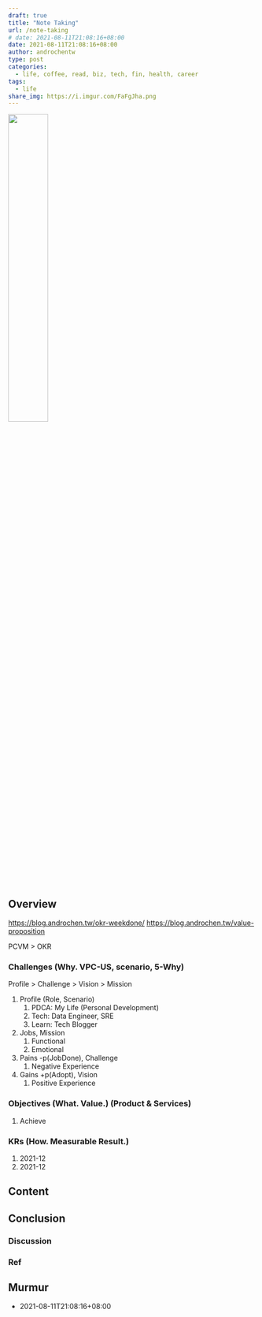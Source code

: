 ```yaml
---
draft: true
title: "Note Taking"
url: /note-taking
# date: 2021-08-11T21:08:16+08:00
date: 2021-08-11T21:08:16+08:00
author: androchentw
type: post
categories:
  - life, coffee, read, biz, tech, fin, health, career
tags: 
  - life
share_img: https://i.imgur.com/FaFgJha.png
---
```


<img style="width:40%;" src="https://i.imgur.com/FaFgJha.png">

## Overview

https://blog.androchen.tw/okr-weekdone/
https://blog.androchen.tw/value-proposition

PCVM > OKR
### Challenges (Why. VPC-US, scenario, 5-Why)

Profile > Challenge > Vision > Mission

1. Profile (Role, Scenario)
   1. PDCA: My Life (Personal Development)
   2. Tech: Data Engineer, SRE
   3. Learn: Tech Blogger
2. Jobs, Mission
   1. Functional
   2. Emotional
3. Pains -p(JobDone), Challenge
   1. Negative Experience
4. Gains +p(Adopt), Vision
   1. Positive Experience
   

### Objectives (What. Value.) (Product & Services)

1. Achieve

### KRs (How. Measurable Result.)

1. 2021-12
2. 2021-12

<!--more-->

## Content


## Conclusion


### Discussion


### Ref


## Murmur

* 2021-08-11T21:08:16+08:00

